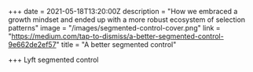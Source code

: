 +++
date = 2021-05-18T13:20:00Z
description = "How we embraced a growth mindset and ended up with a more robust ecosystem of selection patterns"
image = "/images/segmented-control-cover.png"
link = "https://medium.com/tap-to-dismiss/a-better-segmented-control-9e662de2ef57"
title = "A better segmented control"

+++
Lyft segmented control